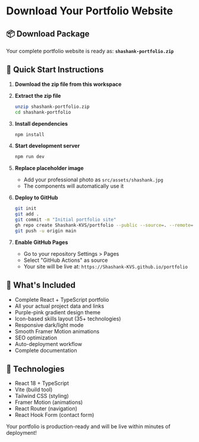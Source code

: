# Download Your Portfolio Website

## 📦 Download Package
Your complete portfolio website is ready as: **`shashank-portfolio.zip`**

## 🚀 Quick Start Instructions

1. **Download the zip file from this workspace**
2. **Extract the zip file**
   ```bash
   unzip shashank-portfolio.zip
   cd shashank-portfolio
   ```

3. **Install dependencies**
   ```bash
   npm install
   ```

4. **Start development server**
   ```bash
   npm run dev
   ```

5. **Replace placeholder image**
   - Add your professional photo as `src/assets/shashank.jpg`
   - The components will automatically use it

6. **Deploy to GitHub**
   ```bash
   git init
   git add .
   git commit -m "Initial portfolio site"
   gh repo create Shashank-KVS/portfolio --public --source=. --remote=origin
   git push -u origin main
   ```

7. **Enable GitHub Pages**
   - Go to your repository Settings > Pages
   - Select "GitHub Actions" as source
   - Your site will be live at: `https://Shashank-KVS.github.io/portfolio`

## 📁 What's Included
- Complete React + TypeScript portfolio
- All your actual project data and links
- Purple-pink gradient design theme
- Icon-based skills layout (35+ technologies)
- Responsive dark/light mode
- Smooth Framer Motion animations
- SEO optimization
- Auto-deployment workflow
- Complete documentation

## 🔧 Technologies
- React 18 + TypeScript
- Vite (build tool)
- Tailwind CSS (styling)
- Framer Motion (animations)
- React Router (navigation)
- React Hook Form (contact form)

Your portfolio is production-ready and will be live within minutes of deployment!